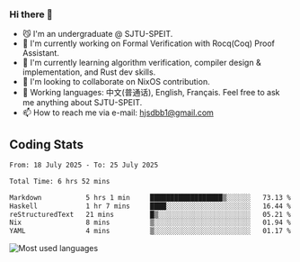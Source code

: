### Hi there 👋

<!--
**definfo/definfo** is a ✨ _special_ ✨ repository because its `README.md` (this file) appears on your GitHub profile.

Here are some ideas to get you started:

- 🔭 I’m currently working on ...
- 🌱 I’m currently learning ...
- 👯 I’m looking to collaborate on ...
- 🤔 I’m looking for help with ...
- 💬 Ask me about ...
- 📫 How to reach me: ...
- 😄 Pronouns: ...
- ⚡ Fun fact: ...
-->

- 😼 I'm an undergraduate @ SJTU-SPEIT.
- 🔭 I'm currently working on Formal Verification with Rocq(Coq) Proof Assistant.
- 🌱 I'm currently learning algorithm verification, compiler design & implementation, and Rust dev skills.
- 👯 I'm looking to collaborate on NixOS contribution.
- 💬 Working languages: 中文(普通话), English, Français. Feel free to ask me anything about SJTU-SPEIT.
- 📫 How to reach me via e-mail: hjsdbb1@gmail.com

## Coding Stats

<!--START_SECTION:waka-->

```txt
From: 18 July 2025 - To: 25 July 2025

Total Time: 6 hrs 52 mins

Markdown           5 hrs 1 min     ██████████████████▒░░░░░░   73.13 %
Haskell            1 hr 7 mins     ████░░░░░░░░░░░░░░░░░░░░░   16.44 %
reStructuredText   21 mins         █▒░░░░░░░░░░░░░░░░░░░░░░░   05.21 %
Nix                8 mins          ▒░░░░░░░░░░░░░░░░░░░░░░░░   01.94 %
YAML               4 mins          ▒░░░░░░░░░░░░░░░░░░░░░░░░   01.17 %
```

<!--END_SECTION:waka-->

![Most used languages](https://github-readme-stats.vercel.app/api/top-langs/?username=definfo&layout=donut&theme=dracula&exclude_repo=xv6-labs-2023)
